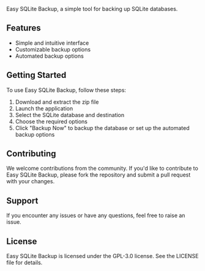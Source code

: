 Easy SQLite Backup, a simple tool for backing up SQLite databases.

## Features
- Simple and intuitive interface
- Customizable backup options
- Automated backup options

## Getting Started
To use Easy SQLite Backup, follow these steps:
1. Download and extract the zip file
2. Launch the application
3. Select the SQLite database and destination
4. Choose the required options
5. Click "Backup Now" to backup the database or set up the automated backup options

## Contributing
We welcome contributions from the community. If you'd like to contribute to Easy SQLite Backup, please fork the repository and submit a pull request with your changes.

## Support
If you encounter any issues or have any questions, feel free to raise an issue.

## License
Easy SQLite Backup is licensed under the GPL-3.0 license. See the LICENSE file for details.
